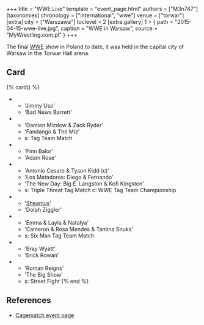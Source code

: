 +++
title = "WWE Live"
template = "event_page.html"
authors = ["M3n747"]
[taxonomies]
chronology = ["international", "wwe"]
venue = ["torwar"]
[extra]
city = ["Warszawa"]
toclevel = 2
[extra.gallery]
1 = { path = "2015-04-15-wwe-live.jpg", caption = "WWE in Warsaw", source = "MyWrestling.com.pl" }
+++

The final [WWE](@/o/wwe.md) show in Poland to date, it was held in the capital city of Warsaw in the Torwar Hall arena.

## Card

{% card() %}
- - 'Jimmy Uso'
  - 'Bad News Barrett'
- - 'Damien Mizdow & Zack Ryder'
  - 'Fandango & The Miz'
  - s: Tag Team Match
- - 'Finn Balor'
  - 'Adam Rose'
- - 'Antonio Cesaro & Tyson Kidd (c)'
  - 'Los Matadores: Diego & Fernando'
  - 'The New Day: Big E. Langston & Kofi Kingston'
  - s: Triple Threat Tag Match
    c: WWE Tag Team Championship
- - '[Sheamus](@/w/sheamus.md)'
  - 'Dolph Ziggler'
- - 'Emma & Layla & Natalya'
  - 'Cameron & Rosa Mendes & Tamina Snuka'
  - s: Six Man Tag Team Match
- - 'Bray Wyatt'
  - 'Erick Rowan'
- - 'Roman Reigns'
  - 'The Big Show'
  - s: Street Fight
{% end %}

## References

* [Cagematch event page](https://www.cagematch.net/?id=1&nr=120041)
